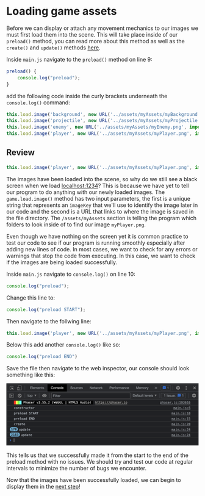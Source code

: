 # Loading game assets
Before we can display or attach any movement mechanics to our images we must first load them into the scene. This will take place inside of our `preload()` method, you can read more about this method as well as the `create()` and `update()` methods [here](https://workshops.nuevofoundation.org/phaser-space-invaders-game/preload-create-update/).

Inside `main.js` navigate to the `preload()` method on line 9:

```js
preload() {
    console.log("preload");
}
```

add the following code inside the curly brackets underneath the `console.log()` command:

```js
this.load.image('background', new URL('../assets/myAssets/myBackground.png', import.meta.url).href);
this.load.image('projectile', new URL('../assets/myAssets/myProjectile.png', import.meta.url).href);
this.load.image('enemy', new URL('../assets/myAssets/myEnemy.png', import.meta.url).href);
this.load.image('player', new URL('../assets/myAssets/myPlayer.png', import.meta.url).href);
```

## Review

```js
this.load.image('player', new URL('../assets/myAssets/myPlayer.png', import.meta.url).href);
```

The images have been loaded into the scene, so why do we still see a black screen when we load [localhost:1234](http://localhost:1234)? This is because we have yet to tell our program to do anything with our newly loaded images. The `game.load.image()` method has two input parameters, the first is a unique string that represents an `imageKey` that we'll use to identify the image later in our code and the second is a URL that links to where the image is saved in the file directory. The `/assets/myAssets` section is telling the program which folders to look inside of to find our image `myPlayer.png`.

Even though we have nothing on the screen yet it is common practice to test our code to see if our program is running smoothly especially after adding new lines of code. In most cases, we want to check for any errors or warnings that stop the code from executing. In this case, we want to check if the images are being loaded successfully.

Inside `main.js` navigate to `console.log()` on line 10:

```js
console.log("preload");
```

Change this line to:

```js
console.log("preload START");
```

Then navigate to the follwing line: 

```js
this.load.image('player', new URL('../assets/myAssets/myPlayer.png', import.meta.url).href);
```

Below this add another `console.log()` like so:

```js
console.log("preload END")
```

Save the file then navigate to the web inspector, our console should look something like this:

![console test](../images/console-test1.png)

This tells us that we successfully made it from the start to the end of the preload method with no issues. We should try and test our code at regular intervals to minimize the number of bugs we encounter.

Now that the images have been successfully loaded, we can begin to display them in the [next step](step07.md)!